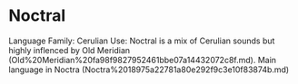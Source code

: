 # Noctral

Language Family: Cerulian
Use: Noctral is a mix of Cerulian sounds but highly inflenced by Old Meridian (Old%20Meridian%20fa98f9827952461bbe07a14432072c8f.md). Main language in Noctra (Noctra%2018975a22781a80e292f9c3e10f83874b.md)
